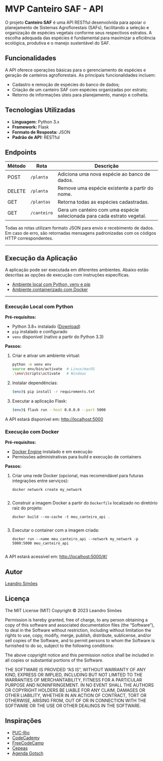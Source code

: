 # MVP Canteiro SAF - API

O projeto **Canteiro SAF** é uma API RESTful desenvolvida para apoiar o planejamento de Sistemas Agroflorestais (SAFs), facilitando a seleção e organização de espécies vegetais conforme seus respectivos estratos. A escolha adequada das espécies é fundamental para maximizar a eficiência ecológica, produtiva e o manejo sustentável do SAF.

## Funcionalidades

A API oferece operações básicas para o gerenciamento de espécies e geração de canteiros agroflorestais. As principais funcionalidades incluem:

- Cadastro e remoção de espécies do banco de dados;
- Criação de um canteiro SAF com espécies organizadas por estrato;
- Retorno de informações úteis para planejamento, manejo e colheita.

## Tecnologias Utilizadas

- **Linguagem:** Python 3.x  
- **Framework:** Flask  
- **Formato de Resposta:** JSON  
- **Padrão de API:** RESTful

## Endpoints

| Método | Rota        | Descrição                                                                 |
|--------|-------------|---------------------------------------------------------------------------|
| POST   | `/planta`   | Adiciona uma nova espécie ao banco de dados.                             |
| DELETE | `/planta`   | Remove uma espécie existente a partir do nome.                           |
| GET    | `/plantas`  | Retorna todas as espécies cadastradas.                                   |
| GET    | `/canteiro` | Gera um canteiro com uma espécie selecionada para cada estrato vegetal. |

Todas as rotas utilizam formato JSON para envio e recebimento de dados. Em caso de erro, são retornadas mensagens padronizadas com os códigos HTTP correspondentes.

---

## Execução da Aplicação

A aplicação pode ser executada em diferentes ambientes. Abaixo estão descritas as opções de execução com instruções específicas.

- [Ambiente local com Python, venv e pip](#execução-local-com-python)
- [Ambiente containerizado com Docker](#execução-com-docker)

---

### Execução Local com Python

**Pré-requisitos:**

- Python 3.8+ instalado ([Download](https://www.python.org/downloads/))
- `pip` instalado e configurado
- `venv` disponível (nativo a partir do Python 3.3)

**Passos:**

1. Criar e ativar um ambiente virtual:

   ```bash
   python -m venv env
   source env/bin/activate  # Linux/macOS
   .\env\Scripts\activate   # Windows

2. Instalar dependências:

   ```bash
   (env)$ pip install -r requirements.txt

3. Executar a aplicação Flask:

   ```bash
   (env)$ flask run --host 0.0.0.0 --port 5000

A API estará disponível em: [http://localhost:5000](http://localhost:5000)

### Execução com Docker

**Pré-requisitos:**

- [Docker Engine](https://docs.docker.com/engine/install/) instalado e em execução
- Permissões administrativas para build e execução de containers

**Passos:**

1. Criar uma rede Docker (opcional, mas recomendável para futuras integrações entre serviços):

   ```Docker CLI
   docker network create my_network


2. Construir a imagem Docker a partir do `Dockerfile` localizado no diretório raiz do projeto:

   ```Docker CLI
   docker build --no-cache -t meu_canteiro_api .


3. Executar o container com a imagem criada:

   ```Docker CLI
   docker run --name meu_canteiro_api --network my_network -p 5000:5000 meu_canteiro_api


A API estará acessível em: [http://localhost:5000/#/](http://localhost:5000/#/)

## Autor

[Leandro Simões](https://github.com/Leandr0SmS)

## Licença

The MIT License (MIT)
Copyright © 2023 Leandro Simões

Permission is hereby granted, free of charge, to any person obtaining a copy of this software and associated documentation files (the “Software”), to deal in the Software without restriction, including without limitation the rights to use, copy, modify, merge, publish, distribute, sublicense, and/or sell copies of the Software, and to permit persons to whom the Software is furnished to do so, subject to the following conditions:

The above copyright notice and this permission notice shall be included in all copies or substantial portions of the Software.

THE SOFTWARE IS PROVIDED “AS IS”, WITHOUT WARRANTY OF ANY KIND, EXPRESS OR IMPLIED, INCLUDING BUT NOT LIMITED TO THE WARRANTIES OF MERCHANTABILITY, FITNESS FOR A PARTICULAR PURPOSE AND NONINFRINGEMENT. IN NO EVENT SHALL THE AUTHORS OR COPYRIGHT HOLDERS BE LIABLE FOR ANY CLAIM, DAMAGES OR OTHER LIABILITY, WHETHER IN AN ACTION OF CONTRACT, TORT OR OTHERWISE, ARISING FROM, OUT OF OR IN CONNECTION WITH THE SOFTWARE OR THE USE OR OTHER DEALINGS IN THE SOFTWARE.

## Inspirações

- [PUC-Rio](https://www.puc-rio.br/index.html)
- [CodeCademy](https://www.codecademy.com/)
- [FreeCodeCamp](https://www.freecodecamp.org/learn/)
- [Cepeas](https://www.cepeas.org/)
- [Agenda Gotsch](https://agendagotsch.com/)
